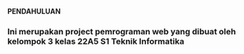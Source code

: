 **PENDAHULUAN**

### Ini merupakan project pemrograman web yang dibuat oleh kelompok 3 kelas 22A5 S1 Teknik Informatika ###
